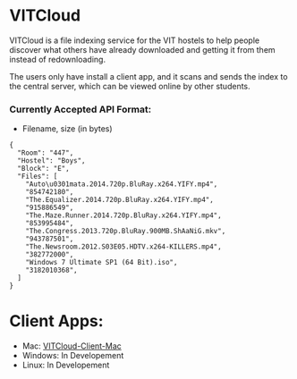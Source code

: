 VITCloud
========

VITCloud is a file indexing service for the VIT hostels to help people discover what others have already downloaded and getting it from them instead of redownloading.

The users only have install a client app, and it scans and sends the index to the central server, which can be viewed online by other students.


### Currently Accepted API Format: 

* Filename, size (in bytes)

```
{
  "Room": "447",
  "Hostel": "Boys",
  "Block": "E",
  "Files": [
    "Auto\u0301mata.2014.720p.BluRay.x264.YIFY.mp4",
    "854742180",
    "The.Equalizer.2014.720p.BluRay.x264.YIFY.mp4",
    "915886549",
    "The.Maze.Runner.2014.720p.BluRay.x264.YIFY.mp4",
    "853995484",
    "The.Congress.2013.720p.BluRay.900MB.ShAaNiG.mkv",
    "943787501",
    "The.Newsroom.2012.S03E05.HDTV.x264-KILLERS.mp4",
    "382772000",
    "Windows 7 Ultimate SP1 (64 Bit).iso",
    "3182010368",
  ]
}
```



Client Apps:
===

- Mac: [VITCloud-Client-Mac] 
- Windows: In Developement
- Linux: In Developement


[VITCloud-Client-Mac]:https://github.com/biocross/VITCloud-Client-Mac